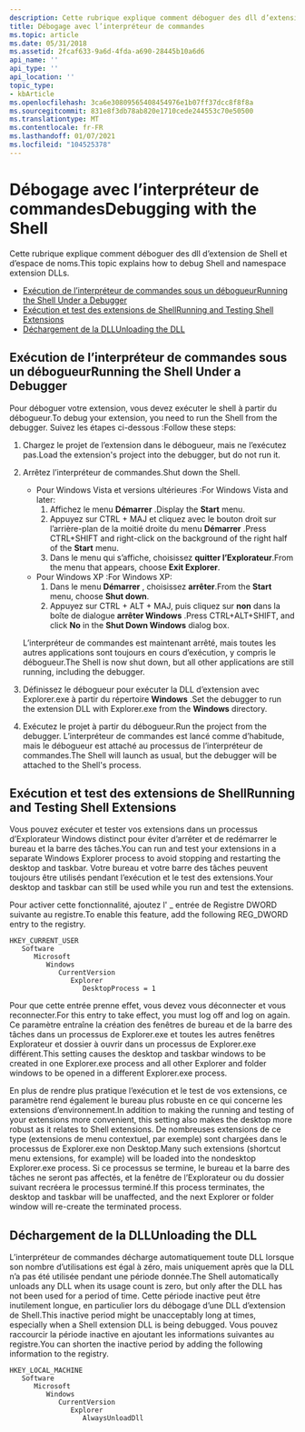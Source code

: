 ```yaml
---
description: Cette rubrique explique comment déboguer des dll d’extension de Shell et d’espace de noms.
title: Débogage avec l’interpréteur de commandes
ms.topic: article
ms.date: 05/31/2018
ms.assetid: 2fcaf633-9a6d-4fda-a690-28445b10a6d6
api_name: ''
api_type: ''
api_location: ''
topic_type:
- kbArticle
ms.openlocfilehash: 3ca6e30809565408454976e1b07ff37dcc8f8f8a
ms.sourcegitcommit: 831e8f3db78ab820e1710cede244553c70e50500
ms.translationtype: MT
ms.contentlocale: fr-FR
ms.lasthandoff: 01/07/2021
ms.locfileid: "104525378"
---
```

# <a name="debugging-with-the-shell"></a><span data-ttu-id="afafb-103">Débogage avec l’interpréteur de commandes</span><span class="sxs-lookup"><span data-stu-id="afafb-103">Debugging with the Shell</span></span>

<span data-ttu-id="afafb-104">Cette rubrique explique comment déboguer des dll d’extension de Shell et d’espace de noms.</span><span class="sxs-lookup"><span data-stu-id="afafb-104">This topic explains how to debug Shell and namespace extension DLLs.</span></span>

-   [<span data-ttu-id="afafb-105">Exécution de l’interpréteur de commandes sous un débogueur</span><span class="sxs-lookup"><span data-stu-id="afafb-105">Running the Shell Under a Debugger</span></span>](#running-the-shell-under-a-debugger)
-   [<span data-ttu-id="afafb-106">Exécution et test des extensions de Shell</span><span class="sxs-lookup"><span data-stu-id="afafb-106">Running and Testing Shell Extensions</span></span>](#running-and-testing-shell-extensions)
-   [<span data-ttu-id="afafb-107">Déchargement de la DLL</span><span class="sxs-lookup"><span data-stu-id="afafb-107">Unloading the DLL</span></span>](#unloading-the-dll)

## <a name="running-the-shell-under-a-debugger"></a><span data-ttu-id="afafb-108">Exécution de l’interpréteur de commandes sous un débogueur</span><span class="sxs-lookup"><span data-stu-id="afafb-108">Running the Shell Under a Debugger</span></span>

<span data-ttu-id="afafb-109">Pour déboguer votre extension, vous devez exécuter le shell à partir du débogueur.</span><span class="sxs-lookup"><span data-stu-id="afafb-109">To debug your extension, you need to run the Shell from the debugger.</span></span> <span data-ttu-id="afafb-110">Suivez les étapes ci-dessous :</span><span class="sxs-lookup"><span data-stu-id="afafb-110">Follow these steps:</span></span>

1.  <span data-ttu-id="afafb-111">Chargez le projet de l’extension dans le débogueur, mais ne l’exécutez pas.</span><span class="sxs-lookup"><span data-stu-id="afafb-111">Load the extension's project into the debugger, but do not run it.</span></span>
2.  <span data-ttu-id="afafb-112">Arrêtez l’interpréteur de commandes.</span><span class="sxs-lookup"><span data-stu-id="afafb-112">Shut down the Shell.</span></span>

    -   <span data-ttu-id="afafb-113">Pour Windows Vista et versions ultérieures :</span><span class="sxs-lookup"><span data-stu-id="afafb-113">For Windows Vista and later:</span></span>
        1.  <span data-ttu-id="afafb-114">Affichez le menu **Démarrer** .</span><span class="sxs-lookup"><span data-stu-id="afafb-114">Display the **Start** menu.</span></span>
        2.  <span data-ttu-id="afafb-115">Appuyez sur CTRL + MAJ et cliquez avec le bouton droit sur l’arrière-plan de la moitié droite du menu **Démarrer** .</span><span class="sxs-lookup"><span data-stu-id="afafb-115">Press CTRL+SHIFT and right-click on the background of the right half of the **Start** menu.</span></span>
        3.  <span data-ttu-id="afafb-116">Dans le menu qui s’affiche, choisissez **quitter l’Explorateur**.</span><span class="sxs-lookup"><span data-stu-id="afafb-116">From the menu that appears, choose **Exit Explorer**.</span></span>
    -   <span data-ttu-id="afafb-117">Pour Windows XP :</span><span class="sxs-lookup"><span data-stu-id="afafb-117">For Windows XP:</span></span>
        1.  <span data-ttu-id="afafb-118">Dans le menu **Démarrer** , choisissez **arrêter**.</span><span class="sxs-lookup"><span data-stu-id="afafb-118">From the **Start** menu, choose **Shut down**.</span></span>
        2.  <span data-ttu-id="afafb-119">Appuyez sur CTRL + ALT + MAJ, puis cliquez sur **non** dans la boîte de dialogue **arrêter Windows** .</span><span class="sxs-lookup"><span data-stu-id="afafb-119">Press CTRL+ALT+SHIFT, and click **No** in the **Shut Down Windows** dialog box.</span></span>

    <span data-ttu-id="afafb-120">L’interpréteur de commandes est maintenant arrêté, mais toutes les autres applications sont toujours en cours d’exécution, y compris le débogueur.</span><span class="sxs-lookup"><span data-stu-id="afafb-120">The Shell is now shut down, but all other applications are still running, including the debugger.</span></span>

3.  <span data-ttu-id="afafb-121">Définissez le débogueur pour exécuter la DLL d’extension avec Explorer.exe à partir du répertoire **Windows** .</span><span class="sxs-lookup"><span data-stu-id="afafb-121">Set the debugger to run the extension DLL with Explorer.exe from the **Windows** directory.</span></span>
4.  <span data-ttu-id="afafb-122">Exécutez le projet à partir du débogueur.</span><span class="sxs-lookup"><span data-stu-id="afafb-122">Run the project from the debugger.</span></span> <span data-ttu-id="afafb-123">L’interpréteur de commandes est lancé comme d’habitude, mais le débogueur est attaché au processus de l’interpréteur de commandes.</span><span class="sxs-lookup"><span data-stu-id="afafb-123">The Shell will launch as usual, but the debugger will be attached to the Shell's process.</span></span>

## <a name="running-and-testing-shell-extensions"></a><span data-ttu-id="afafb-124">Exécution et test des extensions de Shell</span><span class="sxs-lookup"><span data-stu-id="afafb-124">Running and Testing Shell Extensions</span></span>

<span data-ttu-id="afafb-125">Vous pouvez exécuter et tester vos extensions dans un processus d’Explorateur Windows distinct pour éviter d’arrêter et de redémarrer le bureau et la barre des tâches.</span><span class="sxs-lookup"><span data-stu-id="afafb-125">You can run and test your extensions in a separate Windows Explorer process to avoid stopping and restarting the desktop and taskbar.</span></span> <span data-ttu-id="afafb-126">Votre bureau et votre barre des tâches peuvent toujours être utilisés pendant l’exécution et le test des extensions.</span><span class="sxs-lookup"><span data-stu-id="afafb-126">Your desktop and taskbar can still be used while you run and test the extensions.</span></span>

<span data-ttu-id="afafb-127">Pour activer cette fonctionnalité, ajoutez l' \_ entrée de Registre DWORD suivante au registre.</span><span class="sxs-lookup"><span data-stu-id="afafb-127">To enable this feature, add the following REG\_DWORD entry to the registry.</span></span>

```
HKEY_CURRENT_USER
   Software
      Microsoft
         Windows
            CurrentVersion
               Explorer
                  DesktopProcess = 1
```

<span data-ttu-id="afafb-128">Pour que cette entrée prenne effet, vous devez vous déconnecter et vous reconnecter.</span><span class="sxs-lookup"><span data-stu-id="afafb-128">For this entry to take effect, you must log off and log on again.</span></span> <span data-ttu-id="afafb-129">Ce paramètre entraîne la création des fenêtres de bureau et de la barre des tâches dans un processus de Explorer.exe et toutes les autres fenêtres Explorateur et dossier à ouvrir dans un processus de Explorer.exe différent.</span><span class="sxs-lookup"><span data-stu-id="afafb-129">This setting causes the desktop and taskbar windows to be created in one Explorer.exe process and all other Explorer and folder windows to be opened in a different Explorer.exe process.</span></span>

<span data-ttu-id="afafb-130">En plus de rendre plus pratique l’exécution et le test de vos extensions, ce paramètre rend également le bureau plus robuste en ce qui concerne les extensions d’environnement.</span><span class="sxs-lookup"><span data-stu-id="afafb-130">In addition to making the running and testing of your extensions more convenient, this setting also makes the desktop more robust as it relates to Shell extensions.</span></span> <span data-ttu-id="afafb-131">De nombreuses extensions de ce type (extensions de menu contextuel, par exemple) sont chargées dans le processus de Explorer.exe non Desktop.</span><span class="sxs-lookup"><span data-stu-id="afafb-131">Many such extensions (shortcut menu extensions, for example) will be loaded into the nondesktop Explorer.exe process.</span></span> <span data-ttu-id="afafb-132">Si ce processus se termine, le bureau et la barre des tâches ne seront pas affectés, et la fenêtre de l’Explorateur ou du dossier suivant recréera le processus terminé.</span><span class="sxs-lookup"><span data-stu-id="afafb-132">If this process terminates, the desktop and taskbar will be unaffected, and the next Explorer or folder window will re-create the terminated process.</span></span>

## <a name="unloading-the-dll"></a><span data-ttu-id="afafb-133">Déchargement de la DLL</span><span class="sxs-lookup"><span data-stu-id="afafb-133">Unloading the DLL</span></span>

<span data-ttu-id="afafb-134">L’interpréteur de commandes décharge automatiquement toute DLL lorsque son nombre d’utilisations est égal à zéro, mais uniquement après que la DLL n’a pas été utilisée pendant une période donnée.</span><span class="sxs-lookup"><span data-stu-id="afafb-134">The Shell automatically unloads any DLL when its usage count is zero, but only after the DLL has not been used for a period of time.</span></span> <span data-ttu-id="afafb-135">Cette période inactive peut être inutilement longue, en particulier lors du débogage d’une DLL d’extension de Shell.</span><span class="sxs-lookup"><span data-stu-id="afafb-135">This inactive period might be unacceptably long at times, especially when a Shell extension DLL is being debugged.</span></span> <span data-ttu-id="afafb-136">Vous pouvez raccourcir la période inactive en ajoutant les informations suivantes au registre.</span><span class="sxs-lookup"><span data-stu-id="afafb-136">You can shorten the inactive period by adding the following information to the registry.</span></span>

```
HKEY_LOCAL_MACHINE
   Software
      Microsoft
         Windows
            CurrentVersion
               Explorer
                  AlwaysUnloadDll
```

 

 



